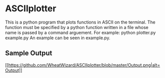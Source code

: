 # ASCIIplotter
This is a python program that plots functions in ASCII on the terminal.
The function must be specified by a python function written in a file whose name is passed by a command arguement.  For example:
    python plotter.py example.py
An example can be seen in example.py. 

## Sample Output

[[https://github.com/WheatWizard/ASCIIplotter/blob/master/Output.png|alt=Output]]
